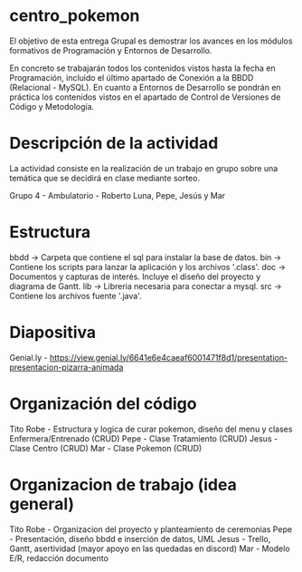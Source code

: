 # centro_pokemon

El objetivo de esta entrega Grupal es demostrar los avances en los módulos formativos de Programación y Entornos de Desarrollo.

En concreto se trabajarán todos los contenidos vistos hasta la fecha en Programación, incluido el último apartado de Conexión a la BBDD (Relacional - MySQL). En cuanto a Entornos de Desarrollo se pondrán en práctica los contenidos vistos en el apartado de Control de Versiones de Código y Metodología.

# Descripción de la actividad

La actividad consiste en la realización de un trabajo en grupo sobre una temática que se decidirá en clase mediante sorteo.

Grupo 4 - Ambulatorio - Roberto Luna, Pepe, Jesús y Mar

# Estructura

bbdd -> Carpeta que contiene el sql para instalar la base de datos.
bin -> Contiene los scripts para lanzar la aplicación y los archivos '.class'.
doc -> Documentos y capturas de interés. Incluye el diseño del proyecto y diagrama de Gantt.
lib -> Libreria necesaria para conectar a mysql.
src -> Contiene los archivos fuente '.java'.

# Diapositiva

Genial.ly - https://view.genial.ly/6641e6e4caeaf6001471f8d1/presentation-presentacion-pizarra-animada

# Organización del código

Tito Robe - Estructura y logica de curar pokemon, diseño del menu y clases Enfermera/Entrenado (CRUD)
Pepe - Clase Tratamiento (CRUD)
Jesus - Clase Centro (CRUD)
Mar - Clase Pokemon (CRUD)

# Organizacion de trabajo (idea general)

Tito Robe - Organizacion del proyecto y planteamiento de ceremonias
Pepe - Presentación, diseño bbdd e inserción de datos, UML
Jesus - Trello, Gantt, asertividad (mayor apoyo en las quedadas en discord)
Mar - Modelo E/R, redacción documento
